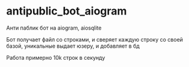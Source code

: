 # antipublic_bot_aiogram
Анти паблик бот на aiogram, aiosqlite

Бот получает файл со строками, и сверяет каждую строку со своей базой, уникальные выдает юзеру, и добавляет в бд

Работа примерно 10k строк в секунду
